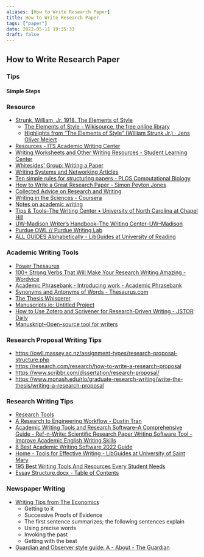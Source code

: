 ```yaml
---
aliases: [How to Write Research Paper]
title: How to Write Research Paper
tags: ["paper"]
date: 2022-05-11 19:35:33
draft: false
---
```


## How to Write Research Paper

### Tips

#### Simple Steps

### Resource

- [Strunk, William, Jr. 1918. The Elements of Style](https://www.bartleby.com/141/index.html)
    - [The Elements of Style - Wikisource, the free online library](https://en.wikisource.org/wiki/The_Elements_of_Style)
    - [Highlights from “The Elements of Style” (William Strunk Jr.) · Jens Oliver Meiert](https://meiert.com/en/blog/the-elements-of-style-highlights/)
- [Resources - ITS Academic Writing Center](https://www.its.ac.id/writingcenter/resources/)
- [Writing Worksheets and Other Writing Resources - Student Learning Center](https://slc.berkeley.edu/writing-worksheets-and-other-writing-resources)
- [Whitesides' Group: Writing a Paper](https://intra.ece.ucr.edu/~rlake/Whitesides_writing_res_paper.pdf)
- [Writing Systems and Networking Articles](http://www.cs.columbia.edu/~hgs/etc/writing-style.html)
- [Ten simple rules for structuring papers - PLOS Computational Biology](https://journals.plos.org/ploscompbiol/article?id=10.1371/journal.pcbi.1005619)
- [How to Write a Great Research Paper - Simon Peyton Jones](https://simon.peytonjones.org/great-research-paper/)
- [Collected Advice on Research and Writing](http://www.cs.cmu.edu/~mleone/how-to.html)
- [Writing in the Sciences - Coursera](https://www.coursera.org/learn/sciwrite)
- [Notes on academic writing](http://gabbay.org.uk/blog/paper-writing.html)
- [Tips & Tools–The Writing Center • University of North Carolina at Chapel Hill](https://writingcenter.unc.edu/tips-and-tools/)
- [UW-Madison Writer’s Handbook–The Writing Center–UW–Madison](https://writing.wisc.edu/handbook/)
- [Purdue OWL // Purdue Writing Lab](https://owl.purdue.edu/owl/purdue_owl.html)
- [ALL GUIDES Alphabetically - LibGuides at University of Reading](https://libguides.reading.ac.uk/)

### Academic Writing Tools

- [Power Thesaurus](https://www.powerthesaurus.org/)
- [100+ Strong Verbs That Will Make Your Research Writing Amazing - Wordvice](https://blog.wordvice.com/recommended-verbs-for-research-writing/)
- [Academic Phrasebank - Introducing work - Academic Phrasebank](https://www.phrasebank.manchester.ac.uk/introducing-work/)
- [Synonyms and Antonyms of Words - Thesaurus.com](https://www.thesaurus.com/)
- [The Thesis Whisperer](https://thesiswhisperer.com/)
- [Manuscripts.io: Untitled Project](https://www.manuscripts.io/projects/MPProject:89114B6E-5EA1-446A-B40C-997174FB229E/collaborators)
- [How to Use Zotero and Scrivener for Research-Driven Writing - JSTOR Daily](https://daily.jstor.org/how-to-use-zotero-and-scrivener-for-research-driven-writing/)
- [Manuskript–Open-source tool for writers](http://www.theologeek.ch/manuskript/)

### Research Proposal Writing Tips

- <https://owll.massey.ac.nz/assignment-types/research-proposal-structure.php>
- <https://research.com/research/how-to-write-a-research-proposal>
- <https://www.scribbr.com/dissertation/research-proposal/>
- <https://www.monash.edu/rlo/graduate-research-writing/write-the-thesis/writing-a-research-proposal>

### Research Writing Tips

- [Research Tools](https://openmetric.org/tool/#be-organized)
- [A Research to Engineering Workflow - Dustin Tran](http://dustintran.com/blog/a-research-to-engineering-workflow)
- [Academic Writing Tools and Research Software–A Comprehensive Guide - Ref-n-Write: Scientific Research Paper Writing Software Tool - Improve Academic English Writing Skills](https://www.ref-n-write.com/blog/academic-writing-tools-and-research-software-a-comprehensive-guide/)
- [8 Best Academic Writing Software 2022 Guide](https://windowsreport.com/software-academic-writing/)
- [Home - Tools for Effective Writing - LibGuides at University of Saint Mary](https://stmary.libguides.com/toolsforeffectivewriting)
- [195 Best Writing Tools And Resources Every Student Needs](https://ivypanda.com/blog/best-writing-tools-and-resources/)
- [Essay Structure.docx - Table of Contents](https://www.brad.ac.uk/T4-css-corporate/wimba-test/index.htm)

### Newspaper Writing

- [Writing Tips from The Economics](https://builtbywords.substack.com/p/writing-tools-i-learned-from-the)
    - Getting to it
    - Successive Proofs of Evidence
    - The first sentence summarizes; the following sentences explain
    - Using precise words
    - Invoking the past
    - Getting with the beat
- [Guardian and Observer style guide: A - About - The Guardian](https://www.theguardian.com/guardian-observer-style-guide-a)
